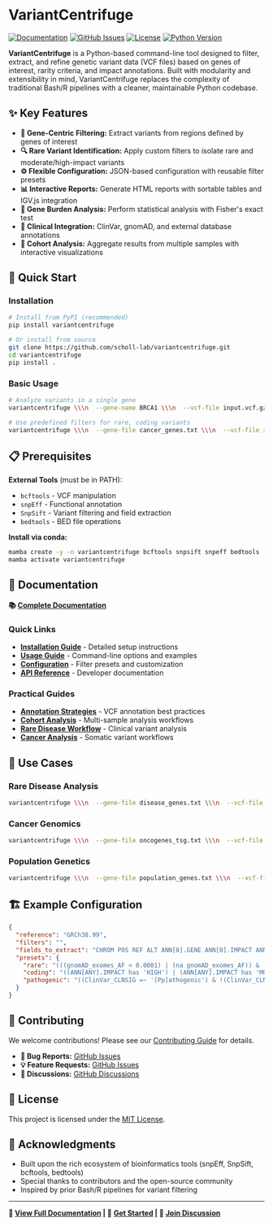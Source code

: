 # VariantCentrifuge

[![Documentation](https://img.shields.io/badge/docs-latest-blue.svg)](https://scholl-lab.github.io/variantcentrifuge/)
[![GitHub Issues](https://img.shields.io/github/issues/scholl-lab/variantcentrifuge)](https://github.com/scholl-lab/variantcentrifuge/issues)
[![License](https://img.shields.io/badge/license-MIT-green.svg)](LICENSE)
[![Python Version](https://img.shields.io/badge/python-3.7+-blue.svg)](https://python.org)

**VariantCentrifuge** is a Python-based command-line tool designed to filter, extract, and refine genetic variant data (VCF files) based on genes of interest, rarity criteria, and impact annotations. Built with modularity and extensibility in mind, VariantCentrifuge replaces the complexity of traditional Bash/R pipelines with a cleaner, maintainable Python codebase.

## ✨ Key Features

- **🎯 Gene-Centric Filtering:** Extract variants from regions defined by genes of interest
- **🔍 Rare Variant Identification:** Apply custom filters to isolate rare and moderate/high-impact variants
- **⚙️ Flexible Configuration:** JSON-based configuration with reusable filter presets
- **📊 Interactive Reports:** Generate HTML reports with sortable tables and IGV.js integration
- **🧬 Gene Burden Analysis:** Perform statistical analysis with Fisher's exact test
- **🔗 Clinical Integration:** ClinVar, gnomAD, and external database annotations
- **👥 Cohort Analysis:** Aggregate results from multiple samples with interactive visualizations

## 🚀 Quick Start

### Installation

```bash
# Install from PyPI (recommended)
pip install variantcentrifuge

# Or install from source
git clone https://github.com/scholl-lab/variantcentrifuge.git
cd variantcentrifuge
pip install .
```

### Basic Usage

```bash
# Analyze variants in a single gene
variantcentrifuge \\\n  --gene-name BRCA1 \\\n  --vcf-file input.vcf.gz \\\n  --output-file brca1_variants.tsv

# Use predefined filters for rare, coding variants
variantcentrifuge \\\n  --gene-file cancer_genes.txt \\\n  --vcf-file input.vcf.gz \\\n  --preset rare,coding \\\n  --html-report \\\n  --xlsx
```

## 📋 Prerequisites

**External Tools** (must be in PATH):
- `bcftools` - VCF manipulation
- `snpEff` - Functional annotation
- `SnpSift` - Variant filtering and field extraction
- `bedtools` - BED file operations

**Install via conda:**
```bash
mamba create -y -n variantcentrifuge bcftools snpsift snpeff bedtools
mamba activate variantcentrifuge
```

## 📖 Documentation

**📚 [Complete Documentation](https://scholl-lab.github.io/variantcentrifuge/)**

### Quick Links

- **[Installation Guide](https://scholl-lab.github.io/variantcentrifuge/installation.html)** - Detailed setup instructions
- **[Usage Guide](https://scholl-lab.github.io/variantcentrifuge/usage.html)** - Command-line options and examples
- **[Configuration](https://scholl-lab.github.io/variantcentrifuge/configuration.html)** - Filter presets and customization
- **[API Reference](https://scholl-lab.github.io/variantcentrifuge/api/)** - Developer documentation

### Practical Guides

- **[Annotation Strategies](https://scholl-lab.github.io/variantcentrifuge/guides/annotation_strategies.html)** - VCF annotation best practices
- **[Cohort Analysis](https://scholl-lab.github.io/variantcentrifuge/guides/cohort_analysis.html)** - Multi-sample analysis workflows
- **[Rare Disease Workflow](https://scholl-lab.github.io/variantcentrifuge/guides/rare_disease_workflow.html)** - Clinical variant analysis
- **[Cancer Analysis](https://scholl-lab.github.io/variantcentrifuge/guides/cancer_analysis.html)** - Somatic variant workflows

## 🎯 Use Cases

### Rare Disease Analysis
```bash
variantcentrifuge \\\n  --gene-file disease_genes.txt \\\n  --vcf-file patient.vcf.gz \\\n  --preset rare_pathogenic,high_confidence \\\n  --phenotype-file patient_data.tsv \\\n  --html-report \\\n  --output-file rare_disease_analysis.tsv
```

### Cancer Genomics
```bash
variantcentrifuge \\\n  --gene-file oncogenes_tsg.txt \\\n  --vcf-file tumor_normal.vcf.gz \\\n  --preset mutect2_TvsN,coding \\\n  --igv \\\n  --bam-mapping-file bam_files.tsv \\\n  --html-report
```

### Population Genetics
```bash
variantcentrifuge \\\n  --gene-file population_genes.txt \\\n  --vcf-file cohort.vcf.gz \\\n  --preset 5percent,coding \\\n  --perform-gene-burden \\\n  --html-report
```

## 🏗️ Example Configuration

```json
{
  "reference": "GRCh38.99",
  "filters": "",
  "fields_to_extract": "CHROM POS REF ALT ANN[0].GENE ANN[0].IMPACT ANN[0].HGVS_C ANN[0].HGVS_P gnomAD_exomes_AF ClinVar_CLNSIG GEN[*].GT",
  "presets": {
    "rare": "(((gnomAD_exomes_AF < 0.0001) | (na gnomAD_exomes_AF)) & ((gnomAD_genomes_AF < 0.0001) | (na gnomAD_genomes_AF)))",
    "coding": "((ANN[ANY].IMPACT has 'HIGH') | (ANN[ANY].IMPACT has 'MODERATE'))",
    "pathogenic": "((ClinVar_CLNSIG =~ '[Pp]athogenic') & !(ClinVar_CLNSIG =~ '[Cc]onflicting'))"
  }
}
```

## 🤝 Contributing

We welcome contributions! Please see our [Contributing Guide](https://scholl-lab.github.io/variantcentrifuge/contributing.html) for details.

- **🐛 Bug Reports:** [GitHub Issues](https://github.com/scholl-lab/variantcentrifuge/issues)
- **💡 Feature Requests:** [GitHub Issues](https://github.com/scholl-lab/variantcentrifuge/issues)
- **💬 Discussions:** [GitHub Discussions](https://github.com/scholl-lab/variantcentrifuge/discussions)

## 📄 License

This project is licensed under the [MIT License](LICENSE).

## 🙏 Acknowledgments

- Built upon the rich ecosystem of bioinformatics tools (snpEff, SnpSift, bcftools, bedtools)
- Special thanks to contributors and the open-source community
- Inspired by prior Bash/R pipelines for variant filtering

---

**📖 [View Full Documentation](https://scholl-lab.github.io/variantcentrifuge/) | 🚀 [Get Started](https://scholl-lab.github.io/variantcentrifuge/installation.html) | 💬 [Join Discussion](https://github.com/scholl-lab/variantcentrifuge/discussions)**